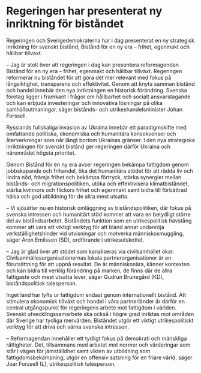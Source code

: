 # Regeringen har presenterat ny inriktning för biståndet

Regeringen och Sverigedemokraterna har i dag presenterat en ny strategisk inriktning för svenskt bistånd, Bistånd för en ny era – frihet, egenmakt och hållbar tillväxt.

– Jag är stolt över att regeringen i dag kan presentera reformagendan Bistånd för en ny era – frihet, egenmakt och hållbar tillväxt. Regeringen reformerar nu biståndet för att göra det mer relevant med fokus på långsiktighet, transparens och effektivitet. Genom att knyta samman bistånd och handel innebär den nya inriktningen en historisk förändring. Svenska företag ligger i framkant i frågor om hållbarhet och socialt ansvarstagande och kan erbjuda investeringar och innovativa lösningar på olika samhällsutmaningar, säger bistånds- och utrikeshandelsminister Johan Forssell.

Rysslands fullskaliga invasion av Ukraina innebär ett paradigmskifte med omfattande politiska, ekonomiska och humanitära konsekvenser och återverkningar som når långt bortom Ukrainas gränser. I den nya strategiska inriktningen för svenskt bistånd ger regeringen därför Ukraina och närområdet högsta prioritet.

Genom Bistånd för en ny era avser regeringen bekämpa fattigdom genom jobbskapande och frihandel, öka det humanitära stödet för att rädda liv och lindra nöd, främja frihet och bekämpa förtryck, stärka synergier mellan bistånds- och migrationspolitiken, utöka och effektivisera klimatbiståndet, stärka kvinnors och flickors frihet och egenmakt samt bidra till förbättrad hälsa och god utbildning för de allra mest utsatta.

– Vi sjösätter nu en historisk omläggning av biståndspolitiken, där fokus på svenska intressen och humanitärt stöd kommer att vara en betydligt större del av biståndsarbetet. Biståndets funktion som en utrikespolitisk hävstång kommer att vara ett viktigt verktyg för att bland annat undanröja verkställighetshinder vid utvisningar och motverka människosmuggling, säger Aron Emilsson (SD), ordförande i utrikesutskottet.

– Jag är glad över att stödet som kanaliseras via civilsamhället ökar. Civilsamhällesorganisationernas lokala partnerorganisationer är en förutsättning för att uppnå resultat. De är människonära, känner kontexten och kan bidra till verklig förändring på marken, de finns där de allra fattigaste och mest utsatta lever, säger Gudrun Brunegård (KD), biståndspolitisk talesperson.

Inget land har lyfts ur fattigdom endast genom internationellt bistånd. Att stimulera ekonomisk tillväxt och handel i våra partnerländer är därför en central utgångspunkt för regeringens arbete mot fattigdom i världen. Svenskt utvecklingssamarbete ska också i högre grad inriktas mot områden där Sverige har tydliga mervärden. Biståndet utgör ett viktigt utrikespolitiskt verktyg för att driva och värna svenska intressen.

– Reformagendan innehåller ett tydligt fokus på demokrati och mänskliga rättigheter. Det, tillsammans med arbetet mot normer och värderingar som står i vägen för jämställdhet samt vikten av utbildning som fattigdomsbekämpning, utgör en offensiv satsning för en friare värld, säger Joar Forssell (L), utrikespolitisk talesperson.
